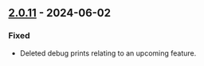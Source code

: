 ## [2.0.11](https://github.com/NintendoLink07/MythicIOGrabber/releases/tag/2.0.11) - 2024-06-02

### Fixed

- Deleted debug prints relating to an upcoming feature.